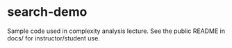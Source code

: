 # search-demo

Sample code used in complexity analysis lecture. See the public README in docs/ for instructor/student use.
